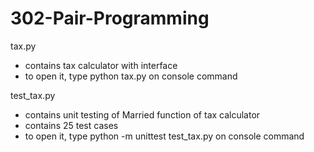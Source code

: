 # 302-Pair-Programming

tax.py
- contains tax calculator with interface
- to open it, type   python tax.py   on console command

test_tax.py
- contains unit testing of Married function of tax calculator
- contains 25 test cases
- to open it, type   python -m unittest test_tax.py   on console command
